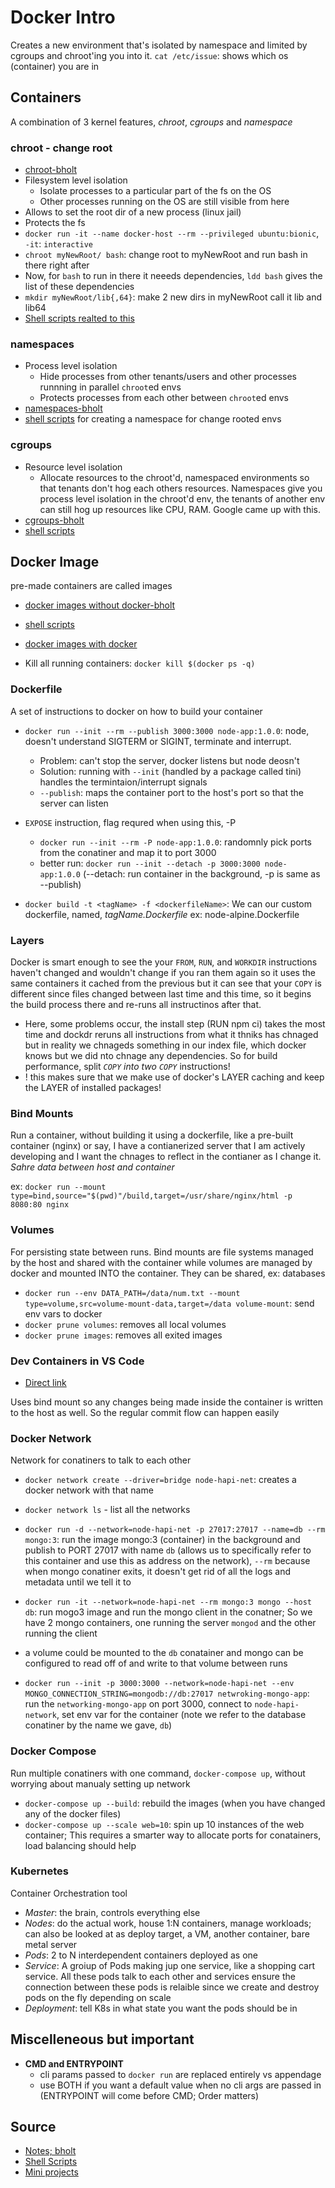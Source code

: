 # Docker Intro

Creates a new environment that's isolated by namespace and limited by cgroups and chroot'ing you into it.
`cat /etc/issue`: shows which os (container) you are in

## Containers

A combination of 3 kernel features, _chroot_, _cgroups_ and _namespace_

### chroot - change root

- [chroot-bholt](https://btholt.github.io/complete-intro-to-containers/chroot)
- Filesystem level isolation
  - Isolate processes to a particular part of the fs on the OS
  - Other processes running on the OS are still visible from here
- Allows to set the root dir of a new process (linux jail)
- Protects the fs
- `docker run -it --name docker-host --rm --privileged ubuntu:bionic`, `-it`: `interactive`
- `chroot myNewRoot/ bash`: change root to myNewRoot and run bash in there right after
- Now, for `bash` to run in there it neeeds dependencies, `ldd bash` gives the list of these dependencies
- `mkdir myNewRoot/lib{,64}`: make 2 new dirs in myNewRoot call it lib and lib64
- [Shell scripts realted to this](https://github.com/btholt/projects-for-complete-intro-to-containers/blob/master/chroot/setup.sh)

### namespaces

- Process level isolation
  - Hide processes from other tenants/users and other processes runnning in parallel `chroot`ed envs
  - Protects processes from each other between `chroot`ed envs
- [namespaces-bholt](https://btholt.github.io/complete-intro-to-containers/namespaces)
- [shell scripts](https://github.com/btholt/projects-for-complete-intro-to-containers/tree/master/namespaces) for creating a namespace for change rooted envs

### cgroups

- Resource level isolation
  - Allocate resources to the chroot'd, namespaced environments so that tenants don't hog each others resources. Namespaces give you process level isolation in the chroot'd env, the tenants of another env can still hog up resources like CPU, RAM. Google came up with this.
- [cgroups-bholt](https://btholt.github.io/complete-intro-to-containers/cgroups)
- [shell scripts](https://github.com/btholt/projects-for-complete-intro-to-containers/tree/master/cgroups)

## Docker Image

pre-made containers are called images

- [docker images without docker-bholt](https://btholt.github.io/complete-intro-to-containers/docker-images-without-docker)
- [shell scripts](https://github.com/btholt/projects-for-complete-intro-to-containers/tree/master/docker-images-without-docker)

- [docker images with docker](https://btholt.github.io/complete-intro-to-containers/docker-images-with-docker)
- Kill all running containers: `docker kill $(docker ps -q)`

### Dockerfile

A set of instructions to docker on how to build your container

- `docker run --init --rm --publish 3000:3000 node-app:1.0.0`: node, doesn't understand SIGTERM or SIGINT, terminate and interrupt.
  - Problem: can't stop the server, docker listens but node deosn't
  - Solution: running with `--init` (handled by a package called tini) handles the termintaion/interrupt signals
  - `--publish`: maps the container port to the host's port so that the server can listen

- `EXPOSE` instruction, flag requred when using this, -P
  - `docker run --init --rm -P node-app:1.0.0`: randomnly pick ports from the conatiner and map it to port 3000
  - better run: `docker run --init --detach -p 3000:3000 node-app:1.0.0` (--detach: run container in the background, -p is same as --publish)

- `docker build -t <tagName> -f <dockerfileName>`: We can our custom dockerfile, named, _tagName.Dockerfile_ ex: node-alpine.Dockerfile

### Layers

Docker is smart enough to see the your `FROM`, `RUN`, and `WORKDIR` instructions haven't changed and wouldn't change if you ran them again so it uses the same containers it cached from the previous but it can see that your `COPY` is different since files changed between last time and this time, so it begins the build process there and re-runs all instructinos after that.

- Here, some problems occur, the install step (RUN npm ci) takes the most time and dockdr reruns all instructions from what it thniks has chnaged but in reality we chnageds something in our index file, which docker knows but we did nto chnage any dependencies. So for build performance, split _`COPY` into two `COPY`_ instructions!
- ! this makes sure that we make use of docker's LAYER caching and keep the LAYER of installed packages!

### Bind Mounts

Run a container, without building it using a dockerfile, like a pre-built container (nginx) or say, I have a contianerized server that I am actively developing and I want the chnages to reflect in the contianer as I change it. _Sahre data between host and container_

ex: `docker run --mount type=bind,source="$(pwd)"/build,target=/usr/share/nginx/html -p 8080:80 nginx`

### Volumes

For persisting state between runs. Bind mounts are file systems managed by the host and shared with the container while volumes are managed by docker and mounted INTO the container. They can be shared, ex: databases

- `docker run --env DATA_PATH=/data/num.txt --mount type=volume,src=volume-mount-data,target=/data volume-mount`: send env vars to docker
- `docker prune volumes`: removes all local volumes
- `docker prune images`: removes all exited images

### Dev Containers in VS Code

- [Direct link](https://btholt.github.io/complete-intro-to-containers/visual-studio-code)

Uses bind mount so any changes being made inside the container is written to the host as well. So the regular commit flow can happen easily

### Docker Network

Network for conatiners to talk to each other

- `docker network create --driver=bridge node-hapi-net`: creates a docker network with that name
- `docker network ls` - list all the networks
- `docker run -d --network=node-hapi-net -p 27017:27017 --name=db --rm mongo:3`: run the image mongo:3 (container) in the background and publish to PORT 27017 with name `db` (allows us to specifically refer to this container and use this as address on the network), `--rm` because when mongo conatiner exits, it doesn't get rid of all the logs and metadata until we tell it to
- `docker run -it --network=node-hapi-net --rm mongo:3 mongo --host db`: run mogo3 image and run the mongo client in the conatner; So we have 2 mongo containers, one running the server `mongod` and the other running the client

- a volume could be mounted to the `db` conatainer and mongo can be configured to read off of and write to that volume between runs
- `docker run --init -p 3000:3000 --network=node-hapi-net --env MONGO_CONNECTION_STRING=mongodb://db:27017 netwroking-mongo-app`: run the `networking-mongo-app` on port 3000, connect to `node-hapi-network`, set env var for the container (note we refer to the database conatiner by the name we gave, `db`)

### Docker Compose

Run multiple conatiners with one command, `docker-compose up`, without worrying about manualy setting up network

- `docker-compose up --build`: rebuild the images (when you have changed any of the docker files)
- `docker-compose up --scale web=10`: spin up 10 instances of the web container; This requires a smarter way to allocate ports for conatainers, load balancing should help

### Kubernetes

Container Orchestration tool

- _Master_: the brain, controls everything else
- _Nodes_: do the actual work, house 1:N containers, manage workloads; can also be looked at as deploy target, a VM, another container, bare metal server
- _Pods_: 2 to N interdependent containers deployed as one
- _Service_: A groiup of Pods making jup one service, like a shopping cart service. All these pods talk to each other and services ensure the connection between these pods is relaible since we create and destroy pods on the fly depending on scale
- _Deployment_: tell K8s in what state you want the pods should be in

## Miscelleneous but important

- **CMD and ENTRYPOINT**
  - cli params passed to `docker run` are replaced entirely vs appendage
  - use BOTH if you want a default value when no cli args are passed in (ENTRYPOINT will come before CMD; Order matters)

## Source

- [Notes; bholt](https://btholt.github.io/complete-intro-to-containers)
- [Shell Scripts](https://github.com/btholt/complete-intro-to-containers)
- [Mini projects](https://github.com/btholt/projects-for-complete-intro-to-containers)
